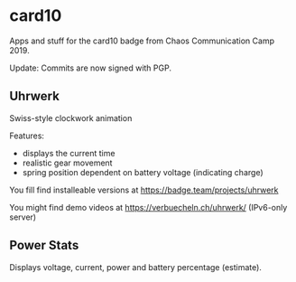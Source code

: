 # card10

Apps and stuff for the card10 badge from Chaos Communication Camp 2019.

Update: Commits are now signed with PGP.

## Uhrwerk

Swiss-style clockwork animation

Features:
- displays the current time
- realistic gear movement
- spring position dependent on battery voltage (indicating charge)

You fill find installeable versions at
https://badge.team/projects/uhrwerk

You might find demo videos at
https://verbuecheln.ch/uhrwerk/ (IPv6-only server)

## Power Stats

Displays voltage, current, power and battery percentage (estimate).

